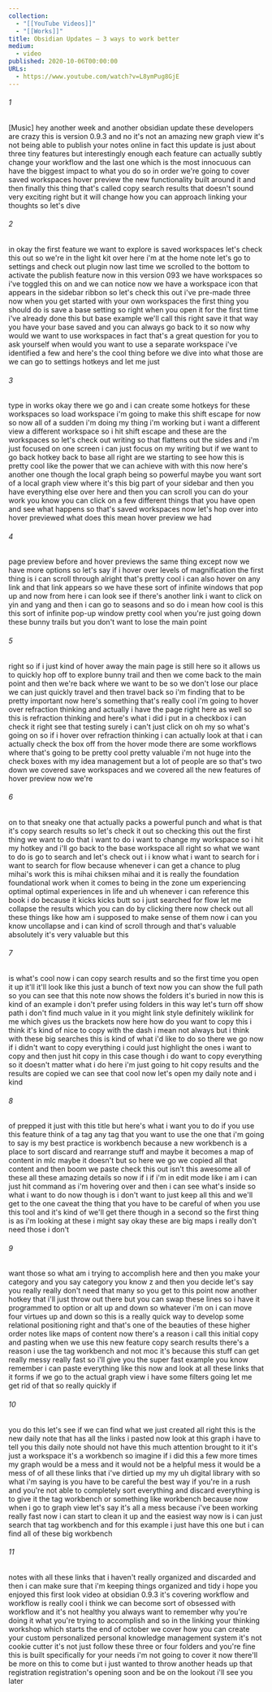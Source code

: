 ```yaml
---
collection:
  - "[[YouTube Videos]]"
  - "[[Works]]"
title: Obsidian Updates — 3 ways to work better
medium:
  - video
published: 2020-10-06T00:00:00
URLs:
  - https://www.youtube.com/watch?v=L8ymPug8GjE
---
```


###### 1

[Music] hey another week and another obsidian update these developers are crazy this is version 0.9.3 and no it's not an amazing new graph view it's not being able to publish your notes online in fact this update is just about three tiny features but interestingly enough each feature can actually subtly change your workflow and the last one which is the most innocuous can have the biggest impact to what you do so in order we're going to cover saved workspaces hover preview the new functionality built around it and then finally this thing that's called copy search results that doesn't sound very exciting right but it will change how you can approach linking your thoughts so let's dive

###### 2

in okay the first feature we want to explore is saved workspaces let's check this out so we're in the light kit over here i'm at the home note let's go to settings and check out plugin now last time we scrolled to the bottom to activate the publish feature now in this version 093 we have workspaces so i've toggled this on and we can notice now we have a workspace icon that appears in the sidebar ribbon so let's check this out i've pre-made three now when you get started with your own workspaces the first thing you should do is save a base setting so right when you open it for the first time i've already done this but base example we'll call this right save it that way you have your base saved and you can always go back to it so now why would we want to use workspaces in fact that's a great question for you to ask yourself when would you want to use a separate workspace i've identified a few and here's the cool thing before we dive into what those are we can go to settings hotkeys and let me just

###### 3

type in works okay there we go and i can create some hotkeys for these workspaces so load workspace i'm going to make this shift escape for now so now all of a sudden i'm doing my thing i'm working but i want a different view a different workspace so i hit shift escape and these are the workspaces so let's check out writing so that flattens out the sides and i'm just focused on one screen i can just focus on my writing but if we want to go back hotkey back to base all right are we starting to see how this is pretty cool like the power that we can achieve with with this now here's another one though the local graph being so powerful maybe you want sort of a local graph view where it's this big part of your sidebar and then you have everything else over here and then you can scroll you can do your work you know you can click on a few different things that you have open and see what happens so that's saved workspaces now let's hop over into hover previewed what does this mean hover preview we had

###### 4

page preview before and hover previews the same thing except now we have more options so let's say if i hover over levels of magnification the first thing is i can scroll through alright that's pretty cool i can also hover on any link and that link appears so we have these sort of infinite windows that pop up and now from here i can look see if there's another link i want to click on yin and yang and then i can go to seasons and so do i mean how cool is this this sort of infinite pop-up window pretty cool when you're just going down these bunny trails but you don't want to lose the main point

###### 5

right so if i just kind of hover away the main page is still here so it allows us to quickly hop off to explore bunny trail and then we come back to the main point and then we're back where we want to be so we don't lose our place we can just quickly travel and then travel back so i'm finding that to be pretty important now here's something that's really cool i'm going to hover over refraction thinking and actually i have the page right here as well so this is refraction thinking and here's what i did i put in a checkbox i can check it right see that testing surely i can't just click on oh my so what's going on so if i hover over refraction thinking i can actually look at that i can actually check the box off from the hover mode there are some workflows where that's going to be pretty cool pretty valuable i'm not huge into the check boxes with my idea management but a lot of people are so that's two down we covered save workspaces and we covered all the new features of hover preview now we're

###### 6

on to that sneaky one that actually packs a powerful punch and what is that it's copy search results so let's check it out so checking this out the first thing we want to do that i want to do i want to change my workspace so i hit my hotkey and i'll go back to the base workspace all right so what we want to do is go to search and let's check out i i know what i want to search for i want to search for flow because whenever i can get a chance to plug mihai's work this is mihai chiksen mihai and it is really the foundation foundational work when it comes to being in the zone um experiencing optimal optimal experiences in life and uh whenever i can reference this book i do because it kicks kicks butt so i just searched for flow let me collapse the results which you can do by clicking there now check out all these things like how am i supposed to make sense of them now i can you know uncollapse and i can kind of scroll through and that's valuable absolutely it's very valuable but this

###### 7

is what's cool now i can copy search results and so the first time you open it up it'll it'll look like this just a bunch of text now you can show the full path so you can see that this note now shows the folders it's buried in now this is kind of an example i don't prefer using folders in this way let's turn off show path i don't find much value in it you might link style definitely wikilink for me which gives us the brackets now here how do you want to copy this i think it's kind of nice to copy with the dash i mean not always but i think with these big searches this is kind of what i'd like to do so there we go now if i didn't want to copy everything i could just highlight the ones i want to copy and then just hit copy in this case though i do want to copy everything so it doesn't matter what i do here i'm just going to hit copy results and the results are copied we can see that cool now let's open my daily note and i kind

###### 8

of prepped it just with this title but here's what i want you to do if you use this feature think of a tag any tag that you want to use the one that i'm going to say is my best practice is workbench because a new workbench is a place to sort discard and rearrange stuff and maybe it becomes a map of content in mlc maybe it doesn't but so here we go we copied all that content and then boom we paste check this out isn't this awesome all of these all these amazing details so now if i if i'm in edit mode like i am i can just hit command as i'm hovering over and then i can see what's inside so what i want to do now though is i don't want to just keep all this and we'll get to the one caveat the thing that you have to be careful of when you use this tool and it's kind of we'll get there though in a second so the first thing is as i'm looking at these i might say okay these are big maps i really don't need those i don't

###### 9

want those so what am i trying to accomplish here and then you make your category and you say category you know z and then you decide let's say you really really don't need that many so you get to this point now another hotkey that i'll just throw out there but you can swap these lines so i have it programmed to option or alt up and down so whatever i'm on i can move four virtues up and down so this is a really quick way to develop some relational positioning right and that's one of the beauties of these higher order notes like maps of content now there's a reason i call this initial copy and pasting when we use this new feature copy search results there's a reason i use the tag workbench and not moc it's because this stuff can get really messy really fast so i'll give you the super fast example you know remember i can paste everything like this now and look at all these links that it forms if we go to the actual graph view i have some filters going let me get rid of that so really quickly if

###### 10

you do this let's see if we can find what we just created all right this is the new daily note that has all the links i pasted now look at this graph i have to tell you this daily note should not have this much attention brought to it it's just a workspace it's a workbench so imagine if i did this a few more times my graph would be a mess and it would not be a helpful mess it would be a mess of of all these links that i've dirtied up my my uh digital library with so what i'm saying is you have to be careful the best way if you're in a rush and you're not able to completely sort everything and discard everything is to give it the tag workbench or something like workbench because now when i go to graph view let's say it's all a mess because i've been working really fast now i can start to clean it up and the easiest way now is i can just search that tag workbench and for this example i just have this one but i can find all of these big workbench

###### 11

notes with all these links that i haven't really organized and discarded and then i can make sure that i'm keeping things organized and tidy i hope you enjoyed this first look video at obsidian 0.9.3 it's covering workflow and workflow is really cool i think we can become sort of obsessed with workflow and it's not healthy you always want to remember why you're doing it what you're trying to accomplish and so in the linking your thinking workshop which starts the end of october we cover how you can create your custom personalized personal knowledge management system it's not cookie cutter it's not just follow these three or four folders and you're fine this is built specifically for your needs i'm not going to cover it now there'll be more on this to come but i just wanted to throw another heads up that registration registration's opening soon and be on the lookout i'll see you later
